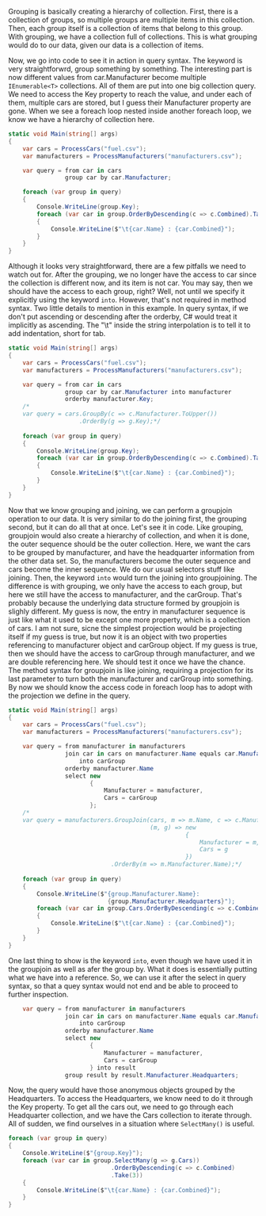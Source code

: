 Grouping is basically creating a hierarchy of collection. First, there is a collection of groups, so multiple groups are multiple items in this collection. Then, each group itself is a collection of items that belong to this group. With grouping, we have a collection full of collections. This is what grouping would do to our data, given our data is a collection of items.

Now, we go into code to see it in action in query syntax. The keyword is very straightforwrd, group something by something. The interesting part is now different values from car.Manufacturer become multiple `IEnumerable<T>` collections. All of them are put into one big collection query. We need to access the Key property to reach the value, and under each of them, multiple cars are stored, but I guess their Manufacturer property are gone. When we see a foreach loop nested inside another foreach loop, we know we have a hierarchy of collection here.
```C#
static void Main(string[] args)
{
	var cars = ProcessCars("fuel.csv");
	var manufacturers = ProcessManufacturers("manufacturers.csv");

	var query = from car in cars
	            group car by car.Manufacturer;

	foreach (var group in query)
	{
		Console.WriteLine(group.Key);
		foreach (var car in group.OrderByDescending(c => c.Combined).Take(2))
		{
			Console.WriteLine($"\t{car.Name} : {car.Combined}");
		}
	}
}
```

Although it looks very straightforward, there are a few pitfalls we need to watch out for. After the grouping, we no longer have the access to car since the collection is different now, and its item is not car. You may say, then we should have the access to each group, right? Well, not until we specify it explicitly using the keyword `into`. However, that's not required in method syntax. Two little details to mention in this example. In query syntax, if we don't put ascending or descending after the orderby, C# would treat it implicitly as ascending. The "\t" inside the string interpolation is to tell it to add indentation, short for tab.
```C#
static void Main(string[] args)
{
	var cars = ProcessCars("fuel.csv");
	var manufacturers = ProcessManufacturers("manufacturers.csv");

	var query = from car in cars
	            group car by car.Manufacturer into manufacturer
	            orderby manufacturer.Key;
	/*
	var query = cars.GroupBy(c => c.Manufacturer.ToUpper())
					.OrderBy(g => g.Key);*/
					
	foreach (var group in query)
	{
		Console.WriteLine(group.Key);
		foreach (var car in group.OrderByDescending(c => c.Combined).Take(2))
		{
			Console.WriteLine($"\t{car.Name} : {car.Combined}");
		}
	}
}
```

Now that we know grouping and joining, we can perform a groupjoin operation to our data. It is very similar to do the joining first, the grouping second, but it can do all that at once. Let's see it in code. Like grouping, groupjoin would also create a hierarchy of collection, and when it is done, the outer sequence should be the outer collection. Here, we want the cars to be grouped by manufacturer, and have the headquarter information from the other data set. So, the manufacturers become the outer sequence and cars become the inner sequence. We do our usual selectors stuff like joining. Then, the keyword `into` would turn the joining into groupjoining. The difference is with grouping, we only have the access to each group, but here we still have the access to manufacturer, and the carGroup. That's probably because the underlying data structure formed by groupjoin is slighly different. My guess is now, the entry in manufacturer sequence is just like what it used to be except one more property, which is a collection of cars. I am not sure, sicne the simplest projection would be projecting itself if my guess is true, but now it is an object with two properties referencing to manufacturer object and carGroup object. If my guess is true, then we should have the access to carGroup through manufacturer, and we are double referencing here. We should test it once we have the chance. The method syntax for groupjoin is like joining, requiring a projection for its last parameter to turn both the manufacturer and carGroup into something. By now we should know the access code in foreach loop has to adopt with the projection we define in the query.
```C#
static void Main(string[] args)
{
	var cars = ProcessCars("fuel.csv");
	var manufacturers = ProcessManufacturers("manufacturers.csv");

	var query = from manufacturer in manufacturers
				join car in cars on manufacturer.Name equals car.Manufacturer
					into carGroup
				orderby manufacturer.Name
				select new
					   {
						   Manufacturer = manufacturer,
						   Cars = carGroup
					   };
	/*
	var query = manufacturers.GroupJoin(cars, m => m.Name, c => c.Manufacturer,
										(m, g) => new
												  {
													  Manufacturer = m,
													  Cars = g
												  })
							 .OrderBy(m => m.Manufacturer.Name);*/
					
	foreach (var group in query)
	{
		Console.WriteLine($"{group.Manufacturer.Name}:
							{group.Manufacturer.Headquarters}");
		foreach (var car in group.Cars.OrderByDescending(c => c.Combined).Take(2))
		{
			Console.WriteLine($"\t{car.Name} : {car.Combined}");
		}
	}
}
```
One last thing to show is the keyword `into`, even though we have used it in the groupjoin as well as afer the group by. What it does is essentially putting what we have into a reference. So, we can use it after the select in query syntax, so that a quey syntax would not end and be able to proceed to further inspection.
```C#
	var query = from manufacturer in manufacturers
				join car in cars on manufacturer.Name equals car.Manufacturer
					into carGroup
				orderby manufacturer.Name
				select new
					   {
						   Manufacturer = manufacturer,
						   Cars = carGroup
					   } into result
				group result by result.Manufacturer.Headquarters;
```
Now, the query would have those anonymous objects grouped by the Headquarters. To access the Headquarters, we know need to do it through the Key property. To get all the cars out, we need to go through each Headquarter collection, and we have the Cars collection to iterate through. All of sudden, we find ourselves in a situation where `SelectMany()` is useful.
```C#
foreach (var group in query)
{
	Console.WriteLine($"{group.Key}");
	foreach (var car in group.SelectMany(g => g.Cars))
							 .OrderByDescending(c => c.Combined)
							 .Take(3))
	{
		Console.WriteLine($"\t{car.Name} : {car.Combined}");
	}
}
```
